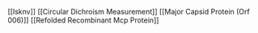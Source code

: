 [[Isknv]]
[[Circular Dichroism Measurement]]
[[Major Capsid Protein (Orf 006)]]
[[Refolded Recombinant Mcp Protein]]

